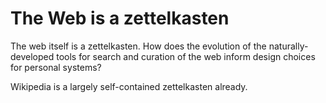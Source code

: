 # The Web is a zettelkasten

The web itself is a zettelkasten. How does the evolution of the naturally-developed tools for search and curation of the web inform design choices for personal systems?

Wikipedia is a largely self-contained zettelkasten already.

